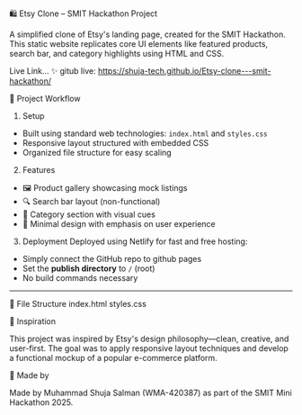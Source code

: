 🛍️ Etsy Clone – SMIT Hackathon Project

A simplified clone of Etsy's landing page, created for the SMIT Hackathon. This static website replicates core UI elements like featured products, search bar, and category highlights using HTML and CSS.

Live Link... ✨
gitub live: https://shuja-tech.github.io/Etsy-clone---smit-hackathon/

🚀 Project Workflow

 1. Setup
- Built using standard web technologies: `index.html` and `styles.css`
- Responsive layout structured with embedded CSS
- Organized file structure for easy scaling

 2. Features
- 🖼️ Product gallery showcasing mock listings
- 🔍 Search bar layout (non-functional)
- 🧭 Category section with visual cues
- 🎨 Minimal design with emphasis on user experience

 3. Deployment
Deployed using Netlify for fast and free hosting:
- Simply connect the GitHub repo to github pages
- Set the **publish directory** to `/` (root)
- No build commands necessary



---

📁 File Structure
index.html
styles.css


🧠 Inspiration

This project was inspired by Etsy's design philosophy—clean, creative, and user-first. The goal was to apply responsive layout techniques and develop a functional mockup of a popular e-commerce platform.


👥 Made by

Made by Muhammad Shuja Salman (WMA-420387) as part of the SMIT Mini Hackathon 2025.
